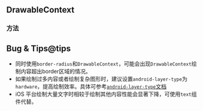 ## DrawableContext

<!-- CUSTOMTYPEJSON.DrawableContext.description -->

<!-- CUSTOMTYPEJSON.DrawableContext.extends -->

<!-- CUSTOMTYPEJSON.DrawableContext.param -->

### 方法
<!-- CUSTOMTYPEJSON.DrawableContext.methods.beginPath.name -->

<!-- CUSTOMTYPEJSON.DrawableContext.methods.beginPath.description -->

<!-- CUSTOMTYPEJSON.DrawableContext.methods.beginPath.param -->

<!-- CUSTOMTYPEJSON.DrawableContext.methods.beginPath.returnValue -->

<!-- CUSTOMTYPEJSON.DrawableContext.methods.beginPath.compatibility -->

<!-- CUSTOMTYPEJSON.DrawableContext.methods.beginPath.tutorial -->

<!-- CUSTOMTYPEJSON.DrawableContext.methods.arc.name -->

<!-- CUSTOMTYPEJSON.DrawableContext.methods.arc.description -->

<!-- CUSTOMTYPEJSON.DrawableContext.methods.arc.param -->

<!-- CUSTOMTYPEJSON.DrawableContext.methods.arc.returnValue -->

<!-- CUSTOMTYPEJSON.DrawableContext.methods.arc.compatibility -->

<!-- CUSTOMTYPEJSON.DrawableContext.methods.arc.tutorial -->

<!-- CUSTOMTYPEJSON.DrawableContext.methods.moveTo.name -->

<!-- CUSTOMTYPEJSON.DrawableContext.methods.moveTo.description -->

<!-- CUSTOMTYPEJSON.DrawableContext.methods.moveTo.param -->

<!-- CUSTOMTYPEJSON.DrawableContext.methods.moveTo.returnValue -->

<!-- CUSTOMTYPEJSON.DrawableContext.methods.moveTo.compatibility -->

<!-- CUSTOMTYPEJSON.DrawableContext.methods.moveTo.tutorial -->

<!-- CUSTOMTYPEJSON.DrawableContext.methods.rect.name -->

<!-- CUSTOMTYPEJSON.DrawableContext.methods.rect.description -->

<!-- CUSTOMTYPEJSON.DrawableContext.methods.rect.param -->

<!-- CUSTOMTYPEJSON.DrawableContext.methods.rect.returnValue -->

<!-- CUSTOMTYPEJSON.DrawableContext.methods.rect.compatibility -->

<!-- CUSTOMTYPEJSON.DrawableContext.methods.rect.tutorial -->

<!-- CUSTOMTYPEJSON.DrawableContext.methods.lineTo.name -->

<!-- CUSTOMTYPEJSON.DrawableContext.methods.lineTo.description -->

<!-- CUSTOMTYPEJSON.DrawableContext.methods.lineTo.param -->

<!-- CUSTOMTYPEJSON.DrawableContext.methods.lineTo.returnValue -->

<!-- CUSTOMTYPEJSON.DrawableContext.methods.lineTo.compatibility -->

<!-- CUSTOMTYPEJSON.DrawableContext.methods.lineTo.tutorial -->

<!-- CUSTOMTYPEJSON.DrawableContext.methods.closePath.name -->

<!-- CUSTOMTYPEJSON.DrawableContext.methods.closePath.description -->

<!-- CUSTOMTYPEJSON.DrawableContext.methods.closePath.param -->

<!-- CUSTOMTYPEJSON.DrawableContext.methods.closePath.returnValue -->

<!-- CUSTOMTYPEJSON.DrawableContext.methods.closePath.compatibility -->

<!-- CUSTOMTYPEJSON.DrawableContext.methods.closePath.tutorial -->

<!-- CUSTOMTYPEJSON.DrawableContext.methods.stroke.name -->

<!-- CUSTOMTYPEJSON.DrawableContext.methods.stroke.description -->

<!-- CUSTOMTYPEJSON.DrawableContext.methods.stroke.param -->

<!-- CUSTOMTYPEJSON.DrawableContext.methods.stroke.returnValue -->

<!-- CUSTOMTYPEJSON.DrawableContext.methods.stroke.compatibility -->

<!-- CUSTOMTYPEJSON.DrawableContext.methods.stroke.tutorial -->

<!-- CUSTOMTYPEJSON.DrawableContext.methods.strokeRect.name -->

<!-- CUSTOMTYPEJSON.DrawableContext.methods.strokeRect.description -->

<!-- CUSTOMTYPEJSON.DrawableContext.methods.strokeRect.param -->

<!-- CUSTOMTYPEJSON.DrawableContext.methods.strokeRect.returnValue -->

<!-- CUSTOMTYPEJSON.DrawableContext.methods.strokeRect.compatibility -->

<!-- CUSTOMTYPEJSON.DrawableContext.methods.strokeRect.tutorial -->

<!-- CUSTOMTYPEJSON.DrawableContext.methods.strokeText.name -->

<!-- CUSTOMTYPEJSON.DrawableContext.methods.strokeText.description -->

<!-- CUSTOMTYPEJSON.DrawableContext.methods.strokeText.param -->

<!-- CUSTOMTYPEJSON.DrawableContext.methods.strokeText.returnValue -->

<!-- CUSTOMTYPEJSON.DrawableContext.methods.strokeText.compatibility -->

<!-- CUSTOMTYPEJSON.DrawableContext.methods.strokeText.tutorial -->

<!-- CUSTOMTYPEJSON.DrawableContext.methods.fill.name -->

<!-- CUSTOMTYPEJSON.DrawableContext.methods.fill.description -->

<!-- CUSTOMTYPEJSON.DrawableContext.methods.fill.param -->

<!-- CUSTOMTYPEJSON.DrawableContext.methods.fill.returnValue -->

<!-- CUSTOMTYPEJSON.DrawableContext.methods.fill.compatibility -->

<!-- CUSTOMTYPEJSON.DrawableContext.methods.fill.tutorial -->

<!-- CUSTOMTYPEJSON.DrawableContext.methods.fillRect.name -->

<!-- CUSTOMTYPEJSON.DrawableContext.methods.fillRect.description -->

<!-- CUSTOMTYPEJSON.DrawableContext.methods.fillRect.param -->

<!-- CUSTOMTYPEJSON.DrawableContext.methods.fillRect.returnValue -->

<!-- CUSTOMTYPEJSON.DrawableContext.methods.fillRect.compatibility -->

<!-- CUSTOMTYPEJSON.DrawableContext.methods.fillRect.tutorial -->

<!-- CUSTOMTYPEJSON.DrawableContext.methods.fillText.name -->

<!-- CUSTOMTYPEJSON.DrawableContext.methods.fillText.description -->

<!-- CUSTOMTYPEJSON.DrawableContext.methods.fillText.param -->

<!-- CUSTOMTYPEJSON.DrawableContext.methods.fillText.returnValue -->

<!-- CUSTOMTYPEJSON.DrawableContext.methods.fillText.compatibility -->

<!-- CUSTOMTYPEJSON.DrawableContext.methods.fillText.tutorial -->

<!-- CUSTOMTYPEJSON.DrawableContext.methods.reset.name -->

<!-- CUSTOMTYPEJSON.DrawableContext.methods.reset.description -->

<!-- CUSTOMTYPEJSON.DrawableContext.methods.reset.param -->

<!-- CUSTOMTYPEJSON.DrawableContext.methods.reset.returnValue -->

<!-- CUSTOMTYPEJSON.DrawableContext.methods.reset.compatibility -->

<!-- CUSTOMTYPEJSON.DrawableContext.methods.reset.tutorial -->

<!-- CUSTOMTYPEJSON.DrawableContext.methods.update.name -->

<!-- CUSTOMTYPEJSON.DrawableContext.methods.update.description -->

<!-- CUSTOMTYPEJSON.DrawableContext.methods.update.param -->

<!-- CUSTOMTYPEJSON.DrawableContext.methods.update.returnValue -->

<!-- CUSTOMTYPEJSON.DrawableContext.methods.update.compatibility -->

<!-- CUSTOMTYPEJSON.DrawableContext.methods.update.tutorial -->

<!-- CUSTOMTYPEJSON.DrawableContext.methods.setLineDash.name -->

<!-- CUSTOMTYPEJSON.DrawableContext.methods.setLineDash.description -->

<!-- CUSTOMTYPEJSON.DrawableContext.methods.setLineDash.param -->

<!-- CUSTOMTYPEJSON.DrawableContext.methods.setLineDash.returnValue -->

<!-- CUSTOMTYPEJSON.DrawableContext.methods.setLineDash.compatibility -->

<!-- CUSTOMTYPEJSON.DrawableContext.methods.setLineDash.tutorial -->

<!-- CUSTOMTYPEJSON.DrawableContext.methods.bezierCurveTo.name -->

<!-- CUSTOMTYPEJSON.DrawableContext.methods.bezierCurveTo.description -->

<!-- CUSTOMTYPEJSON.DrawableContext.methods.bezierCurveTo.param -->

<!-- CUSTOMTYPEJSON.DrawableContext.methods.bezierCurveTo.returnValue -->

<!-- CUSTOMTYPEJSON.DrawableContext.methods.bezierCurveTo.compatibility -->

<!-- CUSTOMTYPEJSON.DrawableContext.methods.bezierCurveTo.tutorial -->

## Bug & Tips@tips
+ 同时使用`border-radius`和`DrawableContext`，可能会出现`DrawableContext`绘制内容超出border区域的情况。
+ 如果绘制过多内容或者绘制复杂图形时，建议设置`android-layer-type`为`hardware`，提高绘制效率。具体可参考[`android-layer-type`文档](../component/common.md#attribute-android)
+ iOS 平台绘制大量文字时相较于绘制其他内容性能会显著下降，可使用`text`组件代替。

<!-- CUSTOMTYPEJSON.DrawableContext.example -->


